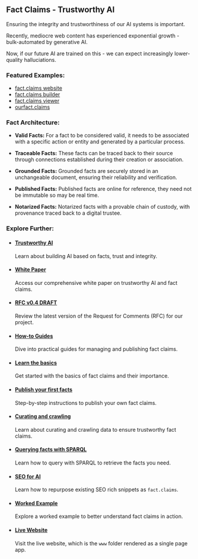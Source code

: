 ## Fact Claims - Trustworthy AI

Ensuring the integrity and trustworthiness of our AI systems is important. 

Recently, mediocre web content has experienced exponential growth - bulk-automated by generative AI. 

Now, if our future AI are trained on this - we can expect increasingly lower-quality halluciations.

### Featured Examples:

- [fact.claims website](https://fact.claims/)
- [fact.claims builder](https://fact.claims/build/)
- [fact.claims viewer](https://fact.claims/view/)
- [ourfact.claims](./www/fact.claims)

### Fact Architecture:

- **Valid Facts:** For a fact to be considered valid, it needs to be associated with a specific action or entity and generated by a particular process.

- **Traceable Facts:** These facts can be traced back to their source through connections established during their creation or association.

- **Grounded Facts:** Grounded facts are securely stored in an unchangeable document, ensuring their reliability and verification.

- **Published Facts:** Published facts are online for reference, they need not be immutable so may be real time.

- **Notarized Facts:** Notarized facts with a provable chain of custody, with provenance traced back to a digital trustee.

### Explore Further:

- #### [Trustworthy AI](./www/content/trust/index.md)
  Learn about building AI based on facts, trust and integrity.

- #### [White Paper](./www/content/paper/index.md)
  Access our comprehensive white paper on trustworthy AI and fact claims.

- #### [RFC v0.4 DRAFT](./www/content/rfc/draft.md)
  Review the latest version of the Request for Comments (RFC) for our project.

- #### [How-to Guides](./www/content/howto/index.md)
  Dive into practical guides for managing and publishing fact claims.

- #### [Learn the basics](./www/content/howto/begin.md)
  Get started with the basics of fact claims and their importance.

- #### [Publish your first facts](./www/content/howto/fact.claims.md)
  Step-by-step instructions to publish your own fact claims.

- #### [Curating and crawling](./www/content/howto/crawling.md)
  Learn about curating and crawling data to ensure trustworthy fact claims.

- #### [Querying facts with SPARQL](./www/content/howto/sparql.md)
  Learn how to query with SPARQL to retrieve the facts you need.

- #### [SEO for AI](./www/content/howto/seo.md)
  Learn how to repurpose existing SEO rich snippets as `fact.claims`.

- #### [Worked Example](./www/fact.claims)
  Explore a worked example to better understand fact claims in action.

- #### [Live Website](https://fact.claims/)
  Visit the live website, which is the `www` folder rendered as a single page app.

